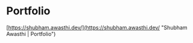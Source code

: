 # Portfolio
[https://shubham.awasthi.dev/](https://shubham.awasthi.dev/ "Shubham Awasthi | Portfolio")
